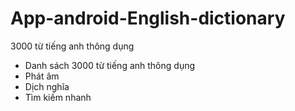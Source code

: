# App-android-English-dictionary
3000 từ tiếng anh thông dụng
- Danh sách 3000 từ tiếng anh thông dụng
- Phát âm 
- Dịch nghĩa
- Tìm kiếm nhanh
